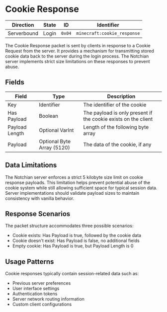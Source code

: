 # Cookie Response
| Direction   | State | ID     | Identifier                  |
| ----------- | ----- | ------ | --------------------------- |
| Serverbound | Login | `0x04` | `minecraft:cookie_response` |

The Cookie Response packet is sent by clients in response to a Cookie Request from the server. It provides a mechanism for transmitting stored cookie data back to the server during the login process. The Notchian server implements strict size limitations on these responses to prevent abuse.

## Fields
| Field | Type | Description |
| ----- | ---- | ----------- |
| Key | Identifier | The identifier of the cookie |
| Has Payload | Boolean | The payload is only present if the cookie exists on the client |
| Payload Length | Optional VarInt | Length of the following byte array |
| Payload | Optional Byte Array (5120) | The data of the cookie, if any |

## Data Limitations
The Notchian server enforces a strict 5 kilobyte size limit on cookie response payloads. This limitation helps prevent potential abuse of the cookie system while still allowing sufficient space for typical session data. Server implementations should validate payload sizes to maintain consistency with vanilla behavior.

## Response Scenarios
The packet structure accommodates three possible scenarios:
* Cookie exists: Has Payload is true, followed by the cookie data
* Cookie doesn't exist: Has Payload is false, no additional fields
* Empty cookie: Has Payload is true, but Payload Length is 0

## Usage Patterns
Cookie responses typically contain session-related data such as:
* Previous server preferences
* User interface settings
* Authentication tokens
* Server network routing information
* Custom client configurations